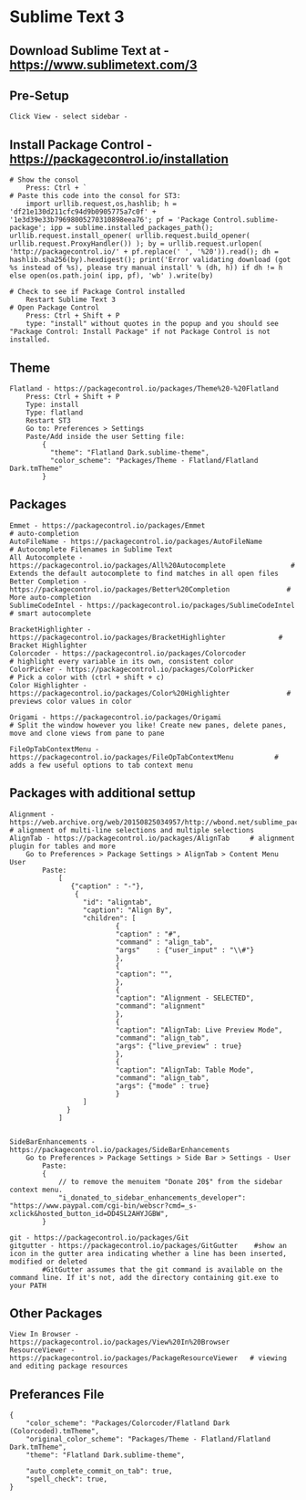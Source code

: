 # Sublime Text 3

## Download Sublime Text at - https://www.sublimetext.com/3

## Pre-Setup
	Click View - select sidebar -

## Install Package Control - https://packagecontrol.io/installation
	# Show the consol
		Press: Ctrl + `
	# Paste this code into the consol for ST3:
		import urllib.request,os,hashlib; h = 'df21e130d211cfc94d9b0905775a7c0f' + '1e3d39e33b79698005270310898eea76'; pf = 'Package Control.sublime-package'; ipp = sublime.installed_packages_path(); urllib.request.install_opener( urllib.request.build_opener( urllib.request.ProxyHandler()) ); by = urllib.request.urlopen( 'http://packagecontrol.io/' + pf.replace(' ', '%20')).read(); dh = hashlib.sha256(by).hexdigest(); print('Error validating download (got %s instead of %s), please try manual install' % (dh, h)) if dh != h else open(os.path.join( ipp, pf), 'wb' ).write(by)

	# Check to see if Package Control installed
		Restart Sublime Text 3
	# Open Package Control
		Press: Ctrl + Shift + P
		type: "install" without quotes in the popup and you should see "Package Control: Install Package" if not Package Control is not installed.


## Theme
	Flatland - https://packagecontrol.io/packages/Theme%20-%20Flatland
		Press: Ctrl + Shift + P
		Type: install
		Type: flatland
		Restart ST3
		Go to: Preferences > Settings
		Paste/Add inside the user Setting file:
			{
			  "theme": "Flatland Dark.sublime-theme",
			  "color_scheme": "Packages/Theme - Flatland/Flatland Dark.tmTheme"
			}


## Packages 
	Emmet - https://packagecontrol.io/packages/Emmet                            	        # auto-completion
	AutoFileName - https://packagecontrol.io/packages/AutoFileName              	        # Autocomplete Filenames in Sublime Text
	All Autocomplete - https://packagecontrol.io/packages/All%20Autocomplete    	        # Extends the default autocomplete to find matches in all open files
	Better Completion - https://packagecontrol.io/packages/Better%20Completion  	        # More auto-completion
	Sublime​Code​Intel - https://packagecontrol.io/packages/SublimeCodeIntel                  # smart autocomplete

	Bracket​Highlighter - https://packagecontrol.io/packages/BracketHighlighter  	        # Bracket​ Highlighter
	Colorcoder - https://packagecontrol.io/packages/Colorcoder                  	        # highlight every variable in its own, consistent color
	Color​Picker - https://packagecontrol.io/packages/Color​Picker                	        # Pick a color with (ctrl + shift + c)
	Color Highlighter - https://packagecontrol.io/packages/Color%20Highlighter  	        # previews color values in color

	Origami - https://packagecontrol.io/packages/Origami                                    # Split the window however you like! Create new panes, delete panes, move and clone views from pane to pane	
	
	File​Op​Tab​Context​Menu - https://packagecontrol.io/packages/FileOpTabContextMenu 	        # adds a few useful options to tab context menu


## Packages with additional settup
	Alignment - https://web.archive.org/web/20150825034957/http://wbond.net/sublime_packages/alignment 	# alignment of multi-line selections and multiple selections
	Align​Tab - https://packagecontrol.io/packages/AlignTab 	# alignment plugin for tables and more
		Go to Preferences > Package Settings > Align​Tab > Content Menu User
			Paste:
				[
				   {"caption" : "-"},
				    {
				      "id": "aligntab",
				      "caption": "Align By",
				      "children": [
				              {
				              "caption" : "#",
				              "command" : "align_tab",
				              "args"    : {"user_input" : "\\#"}
				              },
				              {
				              "caption": "",
				              },
				              {
				              "caption": "Alignment - SELECTED",
				              "command": "alignment"
				              },
				              {
				              "caption": "AlignTab: Live Preview Mode",
				              "command": "align_tab",
				              "args": {"live_preview" : true}
				              },
				              {
				              "caption": "AlignTab: Table Mode",
				              "command": "align_tab",
				              "args": {"mode" : true}
				              }
				      ]
				  }
				]
			

	Side​Bar​Enhancements - https://packagecontrol.io/packages/SideBarEnhancements
		Go to Preferences > Package Settings > Side Bar > Settings - User
			Paste:
			{
				// to remove the menuitem "Donate 20$" from the sidebar context menu.
				"i_donated_to_sidebar_enhancements_developer": "https://www.paypal.com/cgi-bin/webscr?cmd=_s-xclick&hosted_button_id=DD4SL2AHYJGBW",
			}

	git - https://packagecontrol.io/packages/Git
	gitgutter - https://packagecontrol.io/packages/GitGutter 	#show an icon in the gutter area indicating whether a line has been inserted, modified or deleted
			#GitGutter assumes that the git command is available on the command line. If it's not, add the directory containing git.exe to your PATH

## Other Packages
	View In Browser - https://packagecontrol.io/packages/View%20In%20Browser
	ResourceViewer - https://packagecontrol.io/packages/PackageResourceViewer 	# viewing and editing package resources


## Preferances File
	{
		"color_scheme": "Packages/Colorcoder/Flatland Dark (Colorcoded).tmTheme",
		"original_color_scheme": "Packages/Theme - Flatland/Flatland Dark.tmTheme",
		"theme": "Flatland Dark.sublime-theme",
		
		"auto_complete_commit_on_tab": true,
		"spell_check": true,
	}

